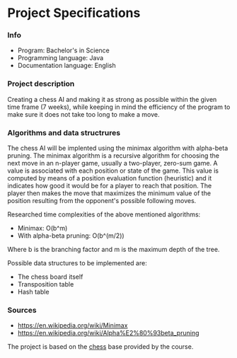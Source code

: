 # Project Specifications

### Info

* Program: Bachelor's in Science
* Programming language: Java
* Documentation language: English

### Project description

Creating a chess AI and making it as strong as possible within the given time frame (7 weeks), while keeping in mind the efficiency of the program to make sure it does not take too long to make a move.

### Algorithms and data structrures

The chess AI will be implented using the minimax algorithm with alpha-beta pruning. The minimax algorithm is a recursive algorithm for choosing the next move in an n-player game, usually a two-player, zero-sum game. A value is associated with each position or state of the game. This value is computed by means of a position evaluation function (heuristic) and it indicates how good it would be for a player to reach that position. The player then makes the move that maximizes the minimum value of the position resulting from the opponent's possible following moves. 

Researched time complexities of the above mentioned algorithms:
* Minimax: O(b^m)
* With alpha-beta pruning: O(b^(m/2))

Where b is the branching factor and m is the maximum depth of the tree.

Possible data structures to be implemented are:
* The chess board itself
* Transposition table
* Hash table

### Sources

* https://en.wikipedia.org/wiki/Minimax
* https://en.wikipedia.org/wiki/Alpha%E2%80%93beta_pruning

The project is based on the [chess](https://github.com/TiraLabra/chess) base provided by the course.